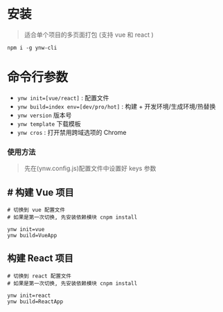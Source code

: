 # 安装

> 适合单个项目的多页面打包 (支持 vue 和 react )

```shell
npm i -g ynw-cli
```

# 命令行参数

- `ynw init=[vue/react]` : 配置文件
- `ynw build=index env=[dev/pro/hot]` : 构建 + 开发环境/生成环境/热替换
- `ynw version` 版本号
- `ynw template` 下载模板
- `ynw cros` : 打开禁用跨域选项的 Chrome

### 使用方法

> 先在(ynw.config.js)配置文件中设置好 keys 参数

## # 构建 Vue 项目

```shell
# 切换到 vue 配置文件
# 如果是第一次切换, 先安装依赖模块 cnpm install

ynw init=vue
ynw build=VueApp
```

## 构建 React 项目

```shell
# 切换到 react 配置文件
# 如果是第一次切换, 先安装依赖模块 cnpm install

ynw init=react
ynw build=ReactApp
```
